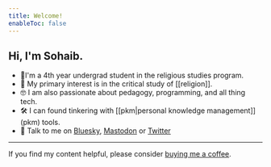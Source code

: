 ```yaml
---
title: Welcome!
enableToc: false
---
```


## Hi, I'm Sohaib.

- 👋I'm a 4th year undergrad student in the religious studies program.
- 📿  My primary interest is in the critical study of [[religion]].
- 🤓  I am also passionate about pedagogy, programming, and all thing tech.
- 🛠️  I can found tinkering with [[pkm|personal knowledge management]] (pkm) tools.
- 💬  Talk to me on [Bluesky](https://bsky.app/profile/sohaibology.bsky.social), [Mastodon](https://mstdn.social/@sohaibology) or [Twitter](https://twitter.com/sohaibology)

---

If you find my content helpful, please consider [buying me a coffee](https://bmc.link/sohaibology).
